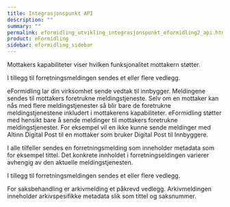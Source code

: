 ```yaml
---
title: Integrasjonspunkt API
description: ""
summary: ""
permalink: eformidling_utvikling_integrasjonspunkt_eformidling2_api.html
product: eFormidling
sidebar: eformidling_sidebar
---
```


Mottakers kapabiliteter viser hvilken funksjonalitet mottakern støtter.

I tillegg til forretningsmeldingen sendes et eller flere vedlegg.

eFormidling lar din virksomhet sende vedtak til innbygger. Meldingene sendes til mottakers foretrukne meldingstjeneste.
Selv om en mottaker kan nås med flere meldingstjenester så blir bare de foretrukne meldingstjenestene inkludert i
mottakerens kapabiliteter. eFormidling støtter med hensikt bare å sende meldinger til mottakers foretrukne
meldingstjenester. For eksempel vil en ikke kunne sende meldinger med Altinn Digital Post til en mottaker som bruker
Digital Post til Innbyggere.

I alle tilfeller sendes en forretningsmelding som inneholder metadata som for eksempel tittel. Det konkrete innholdet i
forretningseldingen varierer avhengig av den aktuelle meldingstjenesten.

I tillegg til forretningsmeldingen sendes et eller flere vedlegg.

For saksbehandling er arkivmelding et påkrevd vedlegg.
Arkivmeldingen inneholder arkivspesifikke metadata slik som tittel og saksnummer.